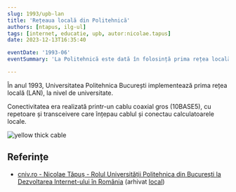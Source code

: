 ```yaml
---
slug: 1993/upb-lan
title: 'Rețeaua locală din Politehnică'
authors: [ntapus, ilg-ul]
tags: [internet, educatie, upb, autor:nicolae.tapus]
date: 2023-12-13T16:35:40

eventDate: '1993-06'
eventSummary: 'La Politehnică este dată în folosință prima rețea locală (LAN)'

---
```


În anul 1993, Universitatea Politehnica București implementează prima
rețea locală (LAN), la nivel de universitate.

<!-- truncate -->

Conectivitatea era realizată printr-un cablu coaxial gros (10BASE5), cu repetoare și
transceivere care înțepau cablul și conectau calculatoarele locale.

![yellow thick cable](https://github.com/cronica-it/arhiva/releases/download/1993-upb-lan/st500-01-tn.jpg)

## Referințe

- [cniv.ro - Nicolae Tăpuș - Rolul Universității Politehnica din București la Dezvoltarea Internet-ului în România](https://cniv.ro/documents/26/CNIV_Volum_Aniversar_2023_-_Versiune_Online_DPxioQg.pdf)  (arhivat [local](https://cronica-it.github.io/arhiva/))
